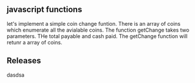 ## javascript functions

let's implement a simple coin change funtion. There is an array of coins which enumerate all the avialable coins. The function getChange takes two parameters. THe total payable and cash paid. The getChange function will retunr a array of coins.

## Releases
dasdsa